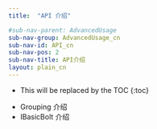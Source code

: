 ```yaml
---
title:  "API 介绍"

#sub-nav-parent: AdvancedUsage
sub-nav-group: AdvancedUsage_cn
sub-nav-id: API_cn
sub-nav-pos: 2
sub-nav-title: API介绍
layout: plain_cn
---
```


* This will be replaced by the TOC
{:toc}

- Grouping 介绍
- IBasicBolt 介绍